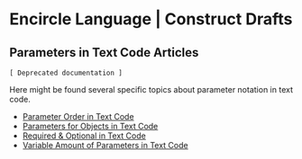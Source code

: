 Encircle Language | Construct Drafts
====================================

Parameters in Text Code Articles
--------------------------------

`[ Deprecated documentation ]`

Here might be found several specific topics about parameter notation in text code.

- [Parameter Order in Text Code](parameter-order-in-text-code.md)
- [Parameters for Objects in Text Code](parameters-for-objects-in-text-code.md)
- [Required & Optional in Text Code](required-and-optional-in-text-code.md)
- [Variable Amount of Parameters in Text Code](variable-amount-of-parameters-in-text-code.md)